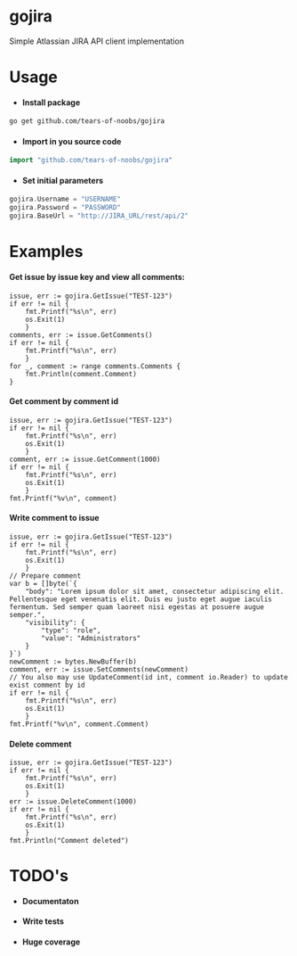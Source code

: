 # gojira                                                                                                                             
Simple Atlassian JIRA API client implementation                                                                                      
                                                                                                                                     
# Usage                                                                                                                              
* #### Install package                                                                                                               
``` sh                                                                                                                               
go get github.com/tears-of-noobs/gojira                                                                                              
```                                                                                                                                  
* #### Import in you source code                                                                                                     
```go                                                                                                                                
import "github.com/tears-of-noobs/gojira"                                                                                            
```                                                                                                                                  
* #### Set initial parameters                                                                                                        
```go                                                                                                                                
gojira.Username = "USERNAME"                                                                                                         
gojira.Password = "PASSWORD"                                                                                                         
gojira.BaseUrl = "http://JIRA_URL/rest/api/2"                                                                                        
```                                                                                                                                  
                                                                                                                                     
# Examples                                                                                                                           
                                                                                                                                     
#### Get issue by issue key and view all comments:                                                                                   
```                                                                                                                                  
issue, err := gojira.GetIssue("TEST-123")                                                                                            
if err != nil {                                                                                                                      
    fmt.Printf("%s\n", err)                                                                                                          
    os.Exit(1)                                                                                                                       
    }                                                                                                                                
comments, err := issue.GetComments()                                                                                                 
if err != nil {                                                                                                                      
    fmt.Printf("%s\n", err)                                                                                                          
    }                                                                                                                                
for _, comment := range comments.Comments {                                                                                          
    fmt.Println(comment.Comment)                                                                                                     
}                                                                                                                                    
```                                                                                                                                  
                                                                                                                                     
#### Get comment by comment id                                                                                                       
```                                                                                                                                  
issue, err := gojira.GetIssue("TEST-123")                                                                                            
if err != nil {                                                                                                                      
    fmt.Printf("%s\n", err)                                                                                                          
    os.Exit(1)                                                                                                                       
    }                                                                                                                                
comment, err := issue.GetComment(1000)                                                                                               
if err != nil {                                                                                                                      
    fmt.Printf("%s\n", err)                                                                                                          
    os.Exit(1)                                                                                                                       
    }                                                                                                                                
fmt.Printf("%v\n", comment)                                                                                                          
```                                                                                                                                  
                                                                                                                                     
#### Write comment to issue                                                                                                          
                                                                                                                                     
```                                                                                                                                  
issue, err := gojira.GetIssue("TEST-123")                                                                                            
if err != nil {                                                                                                                      
    fmt.Printf("%s\n", err)                                                                                                          
    os.Exit(1)                                                                                                                       
    }                                                                                                                                
// Prepare comment                                                                                                                   
var b = []byte(`{                                                                                                                    
    "body": "Lorem ipsum dolor sit amet, consectetur adipiscing elit. Pellentesque eget venenatis elit. Duis eu justo eget augue iaculis fermentum. Sed semper quam laoreet nisi egestas at posuere augue semper.",
    "visibility": {                                                                                                                  
        "type": "role",                                                                                                              
        "value": "Administrators"                                                                                                    
    }                                                                                                                                
}`)                                                                                                                                  
newComment := bytes.NewBuffer(b)                                                                                                     
comment, err := issue.SetComments(newComment)                                                                                        
// You also may use UpdateComment(id int, comment io.Reader) to update exist comment by id                                           
if err != nil {                                                                                                                      
    fmt.Printf("%s\n", err)                                                                                                          
    os.Exit(1)                                                                                                                       
    }                                                                                                                                
fmt.Printf("%v\n", comment.Comment)                                                                                                  
```                                                                                                                                  
                                                                                                                                     
#### Delete comment                                                                                                                  
```                                                                                                                                  
issue, err := gojira.GetIssue("TEST-123")                                                                                            
if err != nil {                                                                                                                      
    fmt.Printf("%s\n", err)                                                                                                          
    os.Exit(1)                                                                                                                       
    }                                                                                                                                
err := issue.DeleteComment(1000)                                                                                                     
if err != nil {                                                                                                                      
    fmt.Printf("%s\n", err)                                                                                                          
    os.Exit(1)                                                                                                                       
    }                                                                                                                                
fmt.Println("Comment deleted")                                                                                                       
```                                                                                                                                  
                                                                                                                                     
# TODO's                                                                                                                             
                                                                                                                                     
 - #### Documentaton                                                                                                                  
 - #### Write tests                                                                                                                   
 - #### Huge coverage                                                                                                                 
                                              
